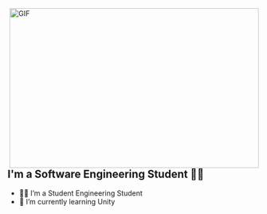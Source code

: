 <img align="right" alt="GIF" src="https://github.com/abhisheknaiidu/abhisheknaiidu/blob/master/code.gif?raw=true" width="500" height="320" />

## I'm a Software Engineering Student 👨‍🎓
- 👨‍💻 I’m a Student Engineering Student 
- 🌱 I’m currently learning Unity

